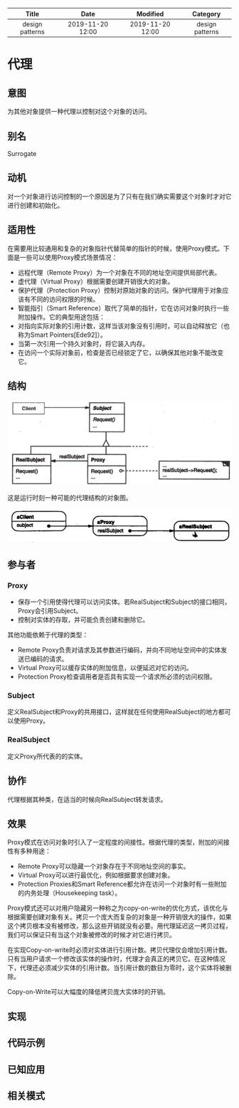 | Title                | Date             | Modified         | Category          |
|:--------------------:|:----------------:|:----------------:|:-----------------:|
| design patterns      | 2019-11-20 12:00 | 2019-11-20 12:00 | design patterns   |

# 代理


## 意图
为其他对象提供一种代理以控制对这个对象的访问。

## 别名
Surrogate

## 动机
对一个对象进行访问控制的一个原因是为了只有在我们确实需要这个对象时才对它进行创建和初始化。

## 适用性
在需要用比较通用和复杂的对象指针代替简单的指针的时候，使用Proxy模式。下面是一些可以使用Proxy模式场景情况：
- 远程代理（Remote Proxy）为一个对象在不同的地址空间提供局部代表。
- 虚代理（Virtual Proxy）根据需要创建开销很大的对象。
- 保护代理（Protection Proxy）控制对原始对象的访问。保护代理用于对象应该有不同的访问权限的时候。
- 智能指引（Smart Reference）取代了简单的指针，它在访问对象时执行一些附加操作。它的典型用途包括：
- 对指向实际对象的引用计数，这样当该对象没有引用时，可以自动释放它（也称为Smart Pointers[Ede92]）。
- 当第一次引用一个持久对象时，将它装入内存。
- 在访问一个实际对象前，检查是否已经锁定了它，以确保其他对象不能改变它。

## 结构

![](./images/proxy.png)

这是运行时刻一种可能的代理结构的对象图。

![](./images/proxy-02.png)

## 参与者

### Proxy
- 保存一个引用使得代理可以访问实体。若RealSubject和Subject的接口相同，Proxy会引用Subject。
- 控制对实体的存取，并可能负责创建和删除它。

其他功能依赖于代理的类型：
- Remote Proxy负责对请求及其参数进行编码，并向不同地址空间中的实体发送已编码的请求。
- Virtual Proxy可以缓存实体的附加信息，以便延迟对它的访问。
- Protection Proxy检查调用者是否具有实现一个请求所必须的访问权限。

### Subject
定义RealSubject和Proxy的共用接口，这样就在任何使用RealSubject的地方都可以使用Proxy。

### RealSubject
定义Proxy所代表的的实体。

## 协作
代理根据其种类，在适当的时候向RealSubject转发请求。

## 效果
Proxy模式在访问对象时引入了一定程度的间接性。根据代理的类型，附加的间接性有多种用途：
- Remote Proxy可以隐藏一个对象存在于不同地址空间的事实。
- Virtual Proxy可以进行最优化，例如根据要求创建对象。
- Protection Proxies和Smart Reference都允许在访问一个对象时有一些附加的内务处理（Housekeeping task）。

Proxy模式还可以对用户隐藏另一种称之为copy-on-write的优化方式，该优化与根据需要创建对象有关。拷贝一个庞大而复杂的对象是一种开销很大的操作，如果这个拷贝根本没有被修改，那么这些开销就没有必要。用代理延迟这一拷贝过程，我们可以保证只有当这个对象被修改的时候才对它进行拷贝。

在实现Copy-on-write时必须对实体进行引用计数。拷贝代理仅会增加引用计数。只有当用户请求一个修改该实体的操作时，代理才会真正的拷贝它。在这种情况下，代理还必须减少实体的引用计数。当引用计数的数目为零时，这个实体将被删除。

Copy-on-Write可以大幅度的降低拷贝庞大实体时的开销。


## 实现

## 代码示例
## 已知应用
## 相关模式

